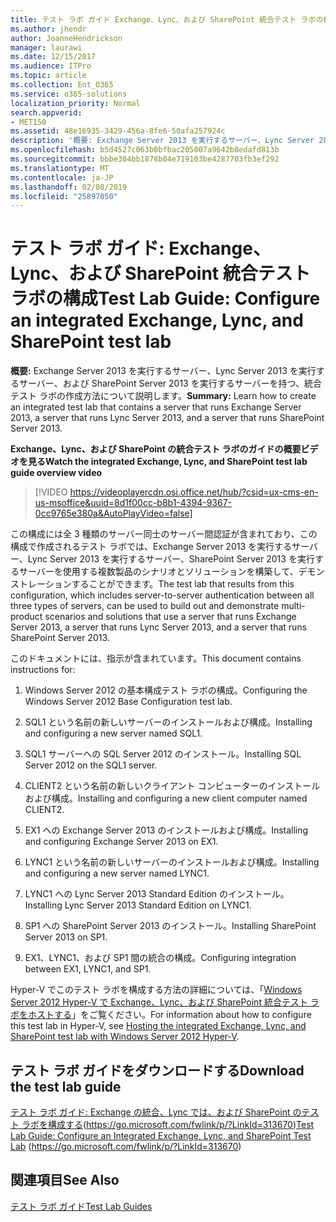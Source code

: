 ```yaml
---
title: テスト ラボ ガイド Exchange、Lync、および SharePoint 統合テスト ラボの構成
ms.author: jhendr
author: JoanneHendrickson
manager: laurawi
ms.date: 12/15/2017
ms.audience: ITPro
ms.topic: article
ms.collection: Ent_O365
ms.service: o365-solutions
localization_priority: Normal
search.appverid:
- MET150
ms.assetid: 48e16935-3429-456a-8fe6-50afa257924c
description: '概要: Exchange Server 2013 を実行するサーバー、Lync Server 2013 を実行するサーバー、および SharePoint Server 2013 を実行するサーバーを持つ、統合テスト ラボの作成方法について説明します。'
ms.openlocfilehash: b5d4527c063b0bfbac205007a9642b8edafd813b
ms.sourcegitcommit: bbbe304bb1878b04e719103be4287703fb3ef292
ms.translationtype: MT
ms.contentlocale: ja-JP
ms.lasthandoff: 02/08/2019
ms.locfileid: "25897050"
---
```

# <a name="test-lab-guide-configure-an-integrated-exchange-lync-and-sharepoint-test-lab"></a><span data-ttu-id="6bbe9-103">テスト ラボ ガイド: Exchange、Lync、および SharePoint 統合テスト ラボの構成</span><span class="sxs-lookup"><span data-stu-id="6bbe9-103">Test Lab Guide: Configure an integrated Exchange, Lync, and SharePoint test lab</span></span>

 <span data-ttu-id="6bbe9-104">**概要:** Exchange Server 2013 を実行するサーバー、Lync Server 2013 を実行するサーバー、および SharePoint Server 2013 を実行するサーバーを持つ、統合テスト ラボの作成方法について説明します。</span><span class="sxs-lookup"><span data-stu-id="6bbe9-104">**Summary:** Learn how to create an integrated test lab that contains a server that runs Exchange Server 2013, a server that runs Lync Server 2013, and a server that runs SharePoint Server 2013.</span></span>
 
<span data-ttu-id="6bbe9-105">**Exchange、Lync、および SharePoint の統合テスト ラボのガイドの概要ビデオを見る**</span><span class="sxs-lookup"><span data-stu-id="6bbe9-105">**Watch the integrated Exchange, Lync, and SharePoint test lab guide overview video**</span></span>

> [!VIDEO https://videoplayercdn.osi.office.net/hub/?csid=ux-cms-en-us-msoffice&uuid=8d1f00cc-b8b1-4394-9367-0cc9765e380a&AutoPlayVideo=false]
 
<span data-ttu-id="6bbe9-106">この構成には全 3 種類のサーバー同士のサーバー間認証が含まれており、この構成で作成されるテスト ラボでは、Exchange Server 2013 を実行するサーバー、Lync Server 2013 を実行するサーバー、SharePoint Server 2013 を実行するサーバーを使用する複数製品のシナリオとソリューションを構築して、デモンストレーションすることができます。</span><span class="sxs-lookup"><span data-stu-id="6bbe9-106">The test lab that results from this configuration, which includes server-to-server authentication between all three types of servers, can be used to build out and demonstrate multi-product scenarios and solutions that use a server that runs Exchange Server 2013, a server that runs Lync Server 2013, and a server that runs SharePoint Server 2013.</span></span>
  
<span data-ttu-id="6bbe9-107">このドキュメントには、指示が含まれています。</span><span class="sxs-lookup"><span data-stu-id="6bbe9-107">This document contains instructions for:</span></span>
  
1. <span data-ttu-id="6bbe9-108">Windows Server 2012 の基本構成テスト ラボの構成。</span><span class="sxs-lookup"><span data-stu-id="6bbe9-108">Configuring the Windows Server 2012 Base Configuration test lab.</span></span>
    
2. <span data-ttu-id="6bbe9-109">SQL1 という名前の新しいサーバーのインストールおよび構成。</span><span class="sxs-lookup"><span data-stu-id="6bbe9-109">Installing and configuring a new server named SQL1.</span></span>
    
3. <span data-ttu-id="6bbe9-110">SQL1 サーバーへの SQL Server 2012 のインストール。</span><span class="sxs-lookup"><span data-stu-id="6bbe9-110">Installing SQL Server 2012 on the SQL1 server.</span></span>
    
4. <span data-ttu-id="6bbe9-111">CLIENT2 という名前の新しいクライアント コンピューターのインストールおよび構成。</span><span class="sxs-lookup"><span data-stu-id="6bbe9-111">Installing and configuring a new client computer named CLIENT2.</span></span>
    
5. <span data-ttu-id="6bbe9-112">EX1 への Exchange Server 2013 のインストールおよび構成。</span><span class="sxs-lookup"><span data-stu-id="6bbe9-112">Installing and configuring Exchange Server 2013 on EX1.</span></span>
    
6. <span data-ttu-id="6bbe9-113">LYNC1 という名前の新しいサーバーのインストールおよび構成。</span><span class="sxs-lookup"><span data-stu-id="6bbe9-113">Installing and configuring a new server named LYNC1.</span></span>
    
7. <span data-ttu-id="6bbe9-114">LYNC1 への Lync Server 2013 Standard Edition のインストール。</span><span class="sxs-lookup"><span data-stu-id="6bbe9-114">Installing Lync Server 2013 Standard Edition on LYNC1.</span></span>
    
8. <span data-ttu-id="6bbe9-115">SP1 への SharePoint Server 2013 のインストール。</span><span class="sxs-lookup"><span data-stu-id="6bbe9-115">Installing SharePoint Server 2013 on SP1.</span></span>
    
9. <span data-ttu-id="6bbe9-116">EX1、LYNC1、および SP1 間の統合の構成。</span><span class="sxs-lookup"><span data-stu-id="6bbe9-116">Configuring integration between EX1, LYNC1, and SP1.</span></span>
    
<span data-ttu-id="6bbe9-117">Hyper-V でこのテスト ラボを構成する方法の詳細については、「[Windows Server 2012 Hyper-V で Exchange、Lync、および SharePoint 統合テスト ラボをホストする](https://social.technet.microsoft.com/wiki/contents/articles/18483.hosting-the-integrated-exchange-lync-and-sharepoint-test-lab-with-windows-server-2012-hyper-v.aspx)」をご覧ください。</span><span class="sxs-lookup"><span data-stu-id="6bbe9-117">For information about how to configure this test lab in Hyper-V, see [Hosting the integrated Exchange, Lync, and SharePoint test lab with Windows Server 2012 Hyper-V](https://social.technet.microsoft.com/wiki/contents/articles/18483.hosting-the-integrated-exchange-lync-and-sharepoint-test-lab-with-windows-server-2012-hyper-v.aspx).</span></span>
  
## <a name="download-the-test-lab-guide"></a><span data-ttu-id="6bbe9-118">テスト ラボ ガイドをダウンロードする</span><span class="sxs-lookup"><span data-stu-id="6bbe9-118">Download the test lab guide</span></span>

<span data-ttu-id="6bbe9-119">[テスト ラボ ガイド: Exchange の統合、Lync では、および SharePoint のテスト ラボを構成する](https://go.microsoft.com/fwlink/p/?LinkId=313670)(https://go.microsoft.com/fwlink/p/?LinkId=313670)</span><span class="sxs-lookup"><span data-stu-id="6bbe9-119">[Test Lab Guide: Configure an Integrated Exchange, Lync, and SharePoint Test Lab](https://go.microsoft.com/fwlink/p/?LinkId=313670) (https://go.microsoft.com/fwlink/p/?LinkId=313670)</span></span>
  
## <a name="see-also"></a><span data-ttu-id="6bbe9-120">関連項目</span><span class="sxs-lookup"><span data-stu-id="6bbe9-120">See Also</span></span>

[<span data-ttu-id="6bbe9-121">テスト ラボ ガイド</span><span class="sxs-lookup"><span data-stu-id="6bbe9-121">Test Lab Guides</span></span>](https://go.microsoft.com/fwlink/p/?LinkId=202817)




